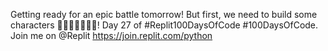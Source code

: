 Getting ready for an epic battle tomorrow! But first, we need to build some characters 🧙🏻‍♀️🧝🏻‍♀️👺! Day 27 of #Replit100DaysOfCode #100DaysOfCode. Join me on @Replit https://join.replit.com/python
